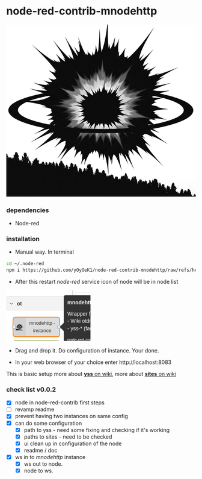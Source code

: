 # node-red-contrib-mnodehttp

![](icons/nrc-mnodehttp.png)

### dependencies

- Node-red

### installation

* Manual way. In terminal

```bash
cd ~/.node-red
npm i https://github.com/yOyOeK1/node-red-contrib-mnodehttp/raw/refs/heads/main/node-red-contrib-mnodehttp-latest.tgz
```

* After this restart *node-red* service icon of node will be in node list

![](resources/node_in_list.png)

* Drag and drop it. Do configuration of instance. Your done.

* In your web browser of your choice enter http://localhost:8083

This is basic setup more about [**yss** on wiki](https://github.com/yOyOeK1/oiyshTerminal/wiki/otdm-yss), more about [**sites**  on wiki](https://github.com/yOyOeK1/oiyshTerminal/wiki/otdm-yss#2-the-basic-page)



### check list v0.0.2

- [x] node in node-red-contrib first steps
- [ ] revamp readme
- [x] prevent having two instances on same config
- [x] can do some configuration
  - [x] path to yss - need some fixing and checking if it's working
  - [x] paths to sites - need to be checked
  - [x] ui clean up in configuration of the node
  - [x] readme / doc
- [x] ws in to *mnodehttp* instance
  - [x] ws out to node.
  - [x] node to ws.